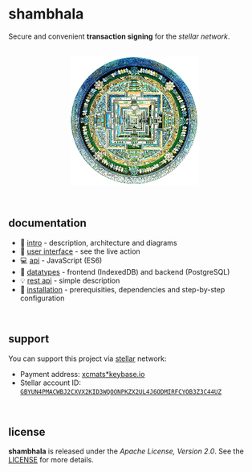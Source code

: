 # shambhala

Secure and convenient **transaction signing** for the _stellar network_.

<p align="center">
    <br />
    <img src="https://raw.githubusercontent.com/stellar-fox/shambhala/master/public/logo.png" alt="shambhala logo" />
</p>

<br />




## documentation

* 📰 [intro](./01.intro.md) - description, architecture and diagrams
* 🌈 [user interface](./02.user.interface.md) - see the live action
* 💻 [api](./03.api.md) - JavaScript (ES6)
* 🏦 [datatypes](./04.datatypes.md) - frontend (IndexedDB) and backend (PostgreSQL)
* 💡 [rest api](./05.rest.api.md) - simple description
* 🔧 [installation](./06.install.md) - prerequisities, dependencies and step-by-step configuration

<br />




## support

You can support this project via [stellar][stellar] network:

* Payment address: [xcmats*keybase.io][xcmatspayment]
* Stellar account ID: [`GBYUN4PMACWBJ2CXVX2KID3WQOONPKZX2UL4J6ODMIRFCYOB3Z3C44UZ`][addressproof]

<br />




## license

**shambhala** is released under the _Apache License, Version 2.0_. See the
[LICENSE](./LICENSE) for more details.




[stellar]: https://learn.stellar.org
[xcmatspayment]: https://keybase.io/xcmats
[addressproof]: https://keybase.io/xcmats/sigchain#d0999a36b501c4818c15cf813f5a53da5bfe437875d92262be8d285bbb67614e22
